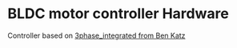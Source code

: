 # BLDC motor controller Hardware

Controller based on [3phase_integrated from Ben Katz](https://github.com/bgkatz/3phase_integrated)

